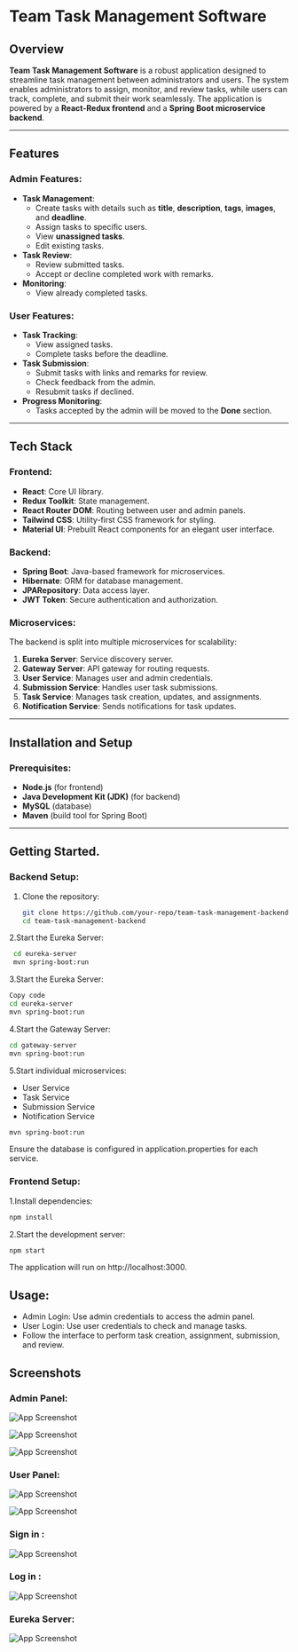 # Team Task Management Software

## Overview
**Team Task Management Software** is a robust application designed to streamline task management between administrators and users. The system enables administrators to assign, monitor, and review tasks, while users can track, complete, and submit their work seamlessly. The application is powered by a **React-Redux frontend** and a **Spring Boot microservice backend**.

---

## Features

### Admin Features:
- **Task Management**:  
  - Create tasks with details such as **title**, **description**, **tags**, **images**, and **deadline**.  
  - Assign tasks to specific users.  
  - View **unassigned tasks**.  
  - Edit existing tasks.  
- **Task Review**:  
  - Review submitted tasks.  
  - Accept or decline completed work with remarks.  
- **Monitoring**:  
  - View already completed tasks.

### User Features:
- **Task Tracking**:  
  - View assigned tasks.  
  - Complete tasks before the deadline.  
- **Task Submission**:  
  - Submit tasks with links and remarks for review.  
  - Check feedback from the admin.  
  - Resubmit tasks if declined.  
- **Progress Monitoring**:  
  - Tasks accepted by the admin will be moved to the **Done** section.

---

## Tech Stack

### Frontend:
- **React**: Core UI library.  
- **Redux Toolkit**: State management.  
- **React Router DOM**: Routing between user and admin panels.  
- **Tailwind CSS**: Utility-first CSS framework for styling.  
- **Material UI**: Prebuilt React components for an elegant user interface.

### Backend:
- **Spring Boot**: Java-based framework for microservices.  
- **Hibernate**: ORM for database management.  
- **JPARepository**: Data access layer.  
- **JWT Token**: Secure authentication and authorization.  

### Microservices:
The backend is split into multiple microservices for scalability:  
1. **Eureka Server**: Service discovery server.  
2. **Gateway Server**: API gateway for routing requests.  
3. **User Service**: Manages user and admin credentials.  
4. **Submission Service**: Handles user task submissions.  
5. **Task Service**: Manages task creation, updates, and assignments.  
6. **Notification Service**: Sends notifications for task updates.

---

## Installation and Setup

### Prerequisites:
- **Node.js** (for frontend)
- **Java Development Kit (JDK)** (for backend)
- **MySQL** (database)
- **Maven** (build tool for Spring Boot)

---



## Getting Started.

### Backend Setup:

1. Clone the repository:
   ```bash
   git clone https://github.com/your-repo/team-task-management-backend.git
   cd team-task-management-backend
   ``` 

2.Start the Eureka Server:
```bash
 cd eureka-server
 mvn spring-boot:run
 ```

3.Start the Eureka Server:
```bash
Copy code
cd eureka-server
mvn spring-boot:run
```

4.Start the Gateway Server:
```bash
cd gateway-server
mvn spring-boot:run
```
5.Start individual microservices:

- User Service
- Task Service
 -  Submission Service
  - Notification Service

```bash
mvn spring-boot:run
```
Ensure the database is configured in application.properties for each service.

   
### Frontend Setup:

1.Install dependencies:

```bash
npm install
```
2.Start the development server:

```bash
npm start
```

The application will run on http://localhost:3000.


## Usage:

- Admin Login: Use admin credentials to access the admin panel.
- User Login: Use user credentials to check and manage tasks.
- Follow the interface to perform task creation, assignment, submission, and review.


## Screenshots

### Admin Panel:
![App Screenshot](https://github.com/Jeethanxx01/microservice-architecture/blob/main/images/Screenshot%20from%202024-12-17%2014-02-13.png)

![App Screenshot](https://github.com/Jeethanxx01/microservice-architecture/blob/main/images/Screenshot%20from%202024-12-17%2014-02-30.png)

![App Screenshot](https://github.com/Jeethanxx01/microservice-architecture/blob/main/images/Screenshot%20from%202024-12-17%2014-02-43.png)

### User Panel:
![App Screenshot](https://github.com/Jeethanxx01/microservice-architecture/blob/main/images/Screenshot%20from%202024-12-17%2014-04-57.png)

![App Screenshot](https://github.com/Jeethanxx01/microservice-architecture/blob/main/images/Screenshot%20from%202024-12-17%2014-04-57.png)

### Sign in :

![App Screenshot](https://github.com/Jeethanxx01/microservice-architecture/blob/main/images/Screenshot%20from%202024-12-17%2014-06-36.png)

### Log in :
![App Screenshot](https://github.com/Jeethanxx01/microservice-architecture/blob/main/images/Screenshot%20from%202024-12-17%2014-06-04.png)

### Eureka Server:
![App Screenshot](https://github.com/Jeethanxx01/microservice-architecture/blob/main/images/Screenshot%20from%202024-12-17%2009-58-16.png)
